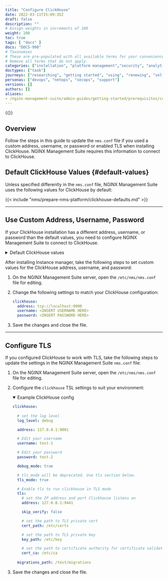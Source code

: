 ```yaml
---
title: "Configure ClickHouse"
date: 2022-03-11T15:09:35Z
draft: false
description: ""
# Assign weights in increments of 100
weight: 100
toc: true
tags: [ "docs" ]
docs: "DOCS-998"
# Taxonomies
# These are pre-populated with all available terms for your convenience.
# Remove all terms that do not apply.
categories: ["installation", "platform management","security", "analytics"]
doctypes: ["task"]
journeys: ["researching", "getting started", "using", "renewing", "self service"]
personas: ["devops", "netops", "secops", "support"]
versions: []
authors: []
aliases:
- /nginx-management-suite/admin-guides/getting-started/prerequisites/configure-clickhouse/
---
```


{{<custom-styles>}}

## Overview

Follow the steps in this guide to update the `nms.conf` file if you used a custom address, username, or password or enabled TLS when installing ClickHouse. NGINX Management Suite requires this information to connect to ClickHouse.

## Default ClickHouse Values {#default-values}

Unless specified differently in the `nms.conf` file, NGINX Management Suite uses the following values for ClickHouse by default:

{{< include "nms/prepare-nms-platform/clickhouse-defaults.md" >}}

---

## Use Custom Address, Username, Password

If your ClickHouse installation has a different address, username, or password than the default values, you need to configure NGINX Management Suite to connect to ClickHouse.

<details closed>
<summary><i class="fa-solid fa-circle-info"></i> Default ClickHouse values</summary>

{{< include "nms/prepare-nms-platform/clickhouse-defaults.md" >}}

</details>

After installing Instance manager, take the following steps to set custom values for the ClickHouse address, username, and password:

1. On the NGINX Management Suite server, open the `/etc/nms/nms.conf` file for editing.
2. Change the following settings to match your ClickHouse configuration:

    ``` yaml
    clickhouse:
      address: tcp://localhost:9000
      username: <INSERT USERNAME HERE>
      password: <INSERT PASSWORD HERE>
    ```

3. Save the changes and close the file.

---

## Configure TLS

If you configured ClickHouse to work with TLS, take the following steps to update the settings in the NGINX Management Suite `nms.conf` file:

1. On the NGINX Management Suite server, open the `/etc/nms/nms.conf` file for editing.
2. Configure the `clickhouse` TSL settings to suit your environment:

    <details open>
    <summary>Example ClickHouse config</summary>

    ```yaml
    clickhouse:
      
      # set the log level
      log_level: debug

      address: 127.0.0.1:9001

      # Edit your username
      username: test-1

      # Edit your password
      password: test-2

      debug_mode: true

      # tls_mode will be deprecated. Use tls section below.
      tls_mode: true

      # Enable tls to run clickhouse in TLS mode
      tls:
        # set the IP address and port Clickhouse listens on
        address: 127.0.0.1:9441

        skip_verify: false

        # set the path to TLS private cert
        cert_path: /etc/certs

        # set the path to TLS private key
        key_path: /etc/key

        # set the path to certificate authority for certificate validation
        cert_ca: /etc/ca
      
      migrations_path: /test/migrations
    ```

    </details>

3. Save the changes and close the file.

